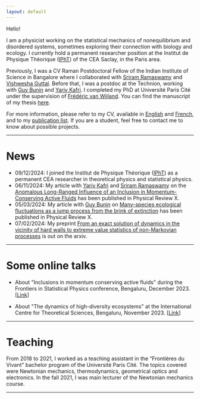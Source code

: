 ```yaml
---
layout: default
---
```


Hello!

I am a physicist working on the statistical mechanics of nonequilibrium and disordered systems, sometimes exploring their connection with biology and ecology. I currently hold a permanent researcher position at the Institut de Physique Théorique ([IPhT](https://www.ipht.fr/)) of the CEA Saclay, in the Paris area. 

Previously, I was a CV Raman Postdoctoral Fellow of the Indian Institute of Science in Bangalore where I collaborated with [Sriram Ramaswamy](https://physics.iisc.ac.in/~sriram/) and [Vishwesha Guttal](https://teelabiisc.wordpress.com/). Before that, I was a postdoc at the Technion, working with [Guy Bunin](https://phsites.technion.ac.il/bunin/) and [Yariv Kafri](https://phsites.technion.ac.il/kafri/). I completed my PhD at Université Paris Cité under the supervision of [Frédéric van Wijland](https://sites.google.com/site/fvanwijland/home). You can find the manuscript of my thesis [here](https://thibaut-arnoulxdepirey.github.io/these_arnoulxdepirey.pdf). 

For more information, please refer to my CV, available in [English](https://thibaut-arnoulxdepirey.github.io/CV_english.pdf) and [French](https://thibaut-arnoulxdepirey.github.io/CV_french.pdf), and to my [publication list](./publications.md). If you are a student, feel free to contact me to know about possible projects. 

<!-- Hi, my name’s Max! I’m a doctoral researcher at the University of Oldenburg’s Department of Philosophy. If you want to know more about me, feel free to take a look at [my education](./education.md), [my employment](./employment.md), [the things I’ve written](./publications.md), [the presentations I’ve held](./presentations.md), [the events I’ve organised](./events.md), or [the courses I’ve taught](./teaching.md). There is also information regarding [my services to the profession](./services.md) as well as [the grants and honours I’ve received](./financials.md). Most of this information can also be found bundled in my CV (of which you can find the most recent PDF in English [here](https://github.com/alephmembeth/curriculum-vitae/blob/main/english/cv_english.pdf) and in German [here](https://github.com/alephmembeth/curriculum-vitae/blob/main/german/cv_german.pdf)). 

* * *

<dl>
   <dt>Areas of Specialization:</dt>
      <dd>Experimental Philosophy, Need-Based Distributive Justice, Causation</dd>
   <dt>Areas of Competence:</dt>
      <dd>Distributive Justice, Philosophy of Science</dd>
   <dt>Areas of Interest:</dt>
      <dd>Metaphilosophy, Philosophy of Language</dd>
</dl>

* * * -->
* * *

# News

+ 09/12/2024: I joined the Institut de Physique Théorique ([IPhT](https://www.ipht.fr/)) as a permanent CEA researcher in theoretical physics and statistical physics. 
+ 06/11/2024: My article with [Yariv Kafri](https://phsites.technion.ac.il/kafri/) and [Sriram Ramaswamy](https://physics.iisc.ac.in/~sriram/) on the [Anomalous Long-Ranged Influence of an Inclusion in Momentum-Conserving Active Fluids](https://journals.aps.org/prx/abstract/10.1103/PhysRevX.14.041034) has been published in Physical Review X. 
+ 05/03/2024: My article with [Guy Bunin](https://phsites.technion.ac.il/bunin/) on [Many-species ecological fluctuations as a jump process from the brink of extinction](https://journals.aps.org/prx/abstract/10.1103/PhysRevX.14.011037) has been published in Physical Review X.
+ 07/02/2024: My preprint [From an exact solution of dynamics in the vicinity of hard walls to extreme value
statistics of non-Markovian processes](https://arxiv.org/pdf/2402.05091) is out on the arxiv.



* * *

# Some online talks

+ About "Inclusions in momentum conserving active fluids" during the Frontiers in Statistical Physics conference, Bengaluru, December 2023. [[Link](https://www.youtube.com/watch?v=ChxGZkhcMMY)]

+ About "The dynamics of high-diversity ecosystems" at the International Centre for Theoretical Sciences, Bengaluru, November 2023. [[Link](
https://www.youtube.com/watch?v=cgMD26HuZAU)]

* * *

# Teaching

From 2018 to 2021, I worked as a teaching assistant in the “Frontières du Vivant” bachelor program of the Université Paris Cité. The topics covered were Newtonian
mechanics, thermodynamics, geometrical optics and electronics. In the fall 2021, I was main lecturer of the Newtonian mechanics course.

<!--
add once monograph is announced:

+ [Mark Alfano](https://researchers.mq.edu.au/en/persons/mark-alfano) (Macquarie University)
+ [Aurélien Allard](https://www.unige.ch/medecine/ieh2/welcome/staff/aurelien-allard/) (University of Geneva)
+ [Lucien Baumgartner](https://www.philosophie.uzh.ch/de/seminar/people/research/snsf_reuter/baumgartner.html) (University of Zurich)
+ [Florian Cova](https://www.unige.ch/cisa/center/members/cova-florian/) (University of Geneva)
+ [Paul Engelhardt](https://research-portal.uea.ac.uk/en/persons/paul-engelhardt) (University of East Anglia)
+ [Eugen Fischer](https://research-portal.uea.ac.uk/en/persons/eugen-fischer) (University of East Anglia)
+ [Kevin Reuter](https://www.philosophie.unibe.ch/ueber_uns/personen/reuter/index_ger.html) (University of Bern)
+ [Justin Sytsma](https://people.wgtn.ac.nz/justin.sytsma) (Victoria University of Wellington)
+ [Kyle Thompson](https://www.kthompsonphilosophy.com/) (Harvey Mudd College)
-->

* * *
